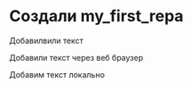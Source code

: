 ﻿# Создали my_first_repa

Добавилвили текст

Добавили текст через веб браузер

Добавим текст локально
